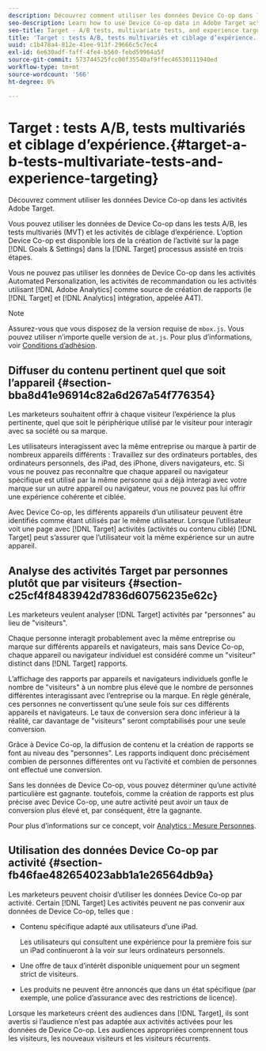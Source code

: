 ```yaml
---
description: Découvrez comment utiliser les données Device Co-op dans les activités Adobe Target.
seo-description: Learn how to use Device Co-op data in Adobe Target activities.
seo-title: Target - A/B tests, multivariate tests, and experience targeting
title: 'Target : tests A/B, tests multivariés et ciblage d’expérience.'
uuid: c1b478a4-812e-41ee-913f-29666c5c7ec4
exl-id: 6e630adf-faff-4fe4-b560-febd59964a5f
source-git-commit: 573744525fcc00f35540af9ffec46530111940ed
workflow-type: tm+mt
source-wordcount: '566'
ht-degree: 0%

---
```


# Target : tests A/B, tests multivariés et ciblage d’expérience.{#target-a-b-tests-multivariate-tests-and-experience-targeting}

Découvrez comment utiliser les données Device Co-op dans les activités Adobe Target.

Vous pouvez utiliser les données de Device Co-op dans les tests A/B, les tests multivariés (MVT) et les activités de ciblage d’expérience. L’option Device Co-op est disponible lors de la création de l’activité sur la page [!DNL Goals & Settings] dans la [!DNL Target] processus assisté en trois étapes.

Vous ne pouvez pas utiliser les données de Device Co-op dans les activités Automated Personalization, les activités de recommandation ou les activités utilisant [!DNL Adobe Analytics] comme source de création de rapports (le [!DNL Target] et [!DNL Analytics] intégration, appelée A4T).

>[!NOTE]
>
>Assurez-vous que vous disposez de la version requise de `mbox.js`. Vous pouvez utiliser n’importe quelle version de `at.js`. Pour plus d’informations, voir [Conditions d’adhésion](../about/requirements.md#concept-31d3d165d22546afbedf023d32ad3a43).

## Diffuser du contenu pertinent quel que soit l’appareil {#section-bba8d41e96914c82a6d267a54f776354}

Les marketeurs souhaitent offrir à chaque visiteur l’expérience la plus pertinente, quel que soit le périphérique utilisé par le visiteur pour interagir avec sa société ou sa marque.

Les utilisateurs interagissent avec la même entreprise ou marque à partir de nombreux appareils différents : Travaillez sur des ordinateurs portables, des ordinateurs personnels, des iPad, des iPhone, divers navigateurs, etc. Si vous ne pouvez pas reconnaître que chaque appareil ou navigateur spécifique est utilisé par la même personne qui a déjà interagi avec votre marque sur un autre appareil ou navigateur, vous ne pouvez pas lui offrir une expérience cohérente et ciblée.

Avec Device Co-op, les différents appareils d’un utilisateur peuvent être identifiés comme étant utilisés par le même utilisateur. Lorsque l’utilisateur voit une page avec [!DNL Target] activités (activités ou contenu ciblé) [!DNL Target] peut s’assurer que l’utilisateur voit la même expérience sur un autre appareil.

## Analyse des activités Target par personnes plutôt que par visiteurs {#section-c25cf4f8483942d7836d60756235e62c}

Les marketeurs veulent analyser [!DNL Target] activités par &quot;personnes&quot; au lieu de &quot;visiteurs&quot;.

Chaque personne interagit probablement avec la même entreprise ou marque sur différents appareils et navigateurs, mais sans Device Co-op, chaque appareil ou navigateur individuel est considéré comme un &quot;visiteur&quot; distinct dans [!DNL Target] rapports.

L’affichage des rapports par appareils et navigateurs individuels gonfle le nombre de &quot;visiteurs&quot; à un nombre plus élevé que le nombre de personnes différentes interagissant avec l’entreprise ou la marque. En règle générale, ces personnes ne convertissent qu’une seule fois sur ces différents appareils et navigateurs. Le taux de conversion sera donc inférieur à la réalité, car davantage de &quot;visiteurs&quot; seront comptabilisés pour une seule conversion.

Grâce à Device Co-op, la diffusion de contenu et la création de rapports se font au niveau des &quot;personnes&quot;. Les rapports indiquent donc précisément combien de personnes différentes ont vu l’activité et combien de personnes ont effectué une conversion.

Sans les données de Device Co-op, vous pouvez déterminer qu’une activité particulière est gagnante. toutefois, comme la création de rapports est plus précise avec Device Co-op, une autre activité peut avoir un taux de conversion plus élevé et, par conséquent, être la gagnante.

Pour plus d’informations sur ce concept, voir [Analytics : Mesure Personnes](../other-solutions/people.md#concept-8c57cd3904974e078d7fbf84ac9c2d63).

## Utilisation des données Device Co-op par activité {#section-fb46fae482654023abb1a1e26564db9a}

Les marketeurs peuvent choisir d’utiliser les données Device Co-op par activité. Certain [!DNL Target] Les activités peuvent ne pas convenir aux données de Device Co-op, telles que :

* Contenu spécifique adapté aux utilisateurs d’une iPad.

   Les utilisateurs qui consultent une expérience pour la première fois sur un iPad continueront à la voir sur leurs ordinateurs personnels.

* Une offre de taux d’intérêt disponible uniquement pour un segment strict de visiteurs.
* Les produits ne peuvent être annoncés que dans un état spécifique (par exemple, une police d’assurance avec des restrictions de licence).

Lorsque les marketeurs créent des audiences dans [!DNL Target], ils sont avertis si l’audience n’est pas adaptée aux activités activées pour les données de Device Co-op. Les audiences appropriées comprennent tous les visiteurs, les nouveaux visiteurs et les visiteurs récurrents.
